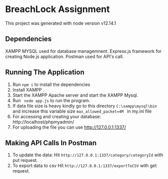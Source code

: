 # BreachLock Assignment

This project was generated with node version v12.14.1

## Dependencies

XAMPP MYSQL used for database managemnent.
Express.js framework for creating Node.js application.
Postman used for API's call.

## Running The Application

1. Run `npm i` to install the dependencies
2. Install XAMPP .
3. Start the XAMPP Apache server and start the XAMPP Mysql.
4. Run ` node app.js` to run the program.
5. If data file size is heavy kindly go to this directory `C:\xampp\mysql\bin` and increase this variable size  `max_allowed_packet=4M ` in my.ini file
6. For accessing and creating your database: http://localhost/phpmyadmin/
7. For uploading the file you can use http://127.0.0.1:1337/

## Making API Calls In Postman
1. To update the data:
Hit `http://127.0.0.1:1337/category/categoryId` with put request.
2. To export data to csv
Hit `http://127.0.0.1:1337/exportToCSV` with get request.
